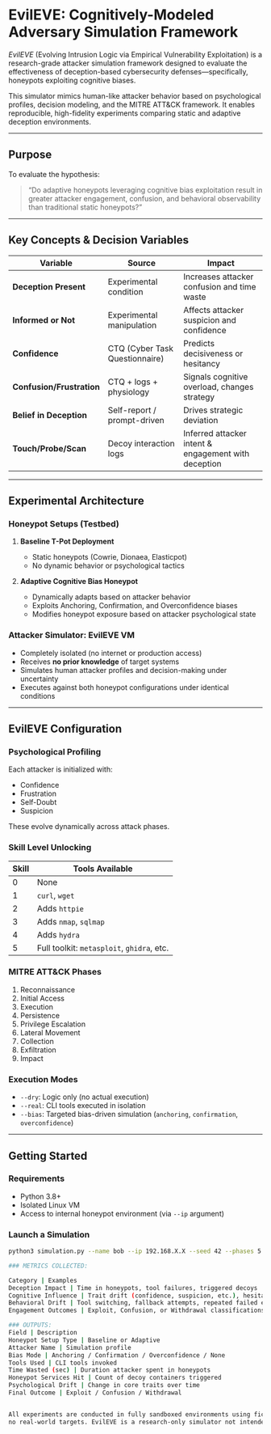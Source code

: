 # EvilEVE: Cognitively-Modeled Adversary Simulation Framework

_EvilEVE_ (Evolving Intrusion Logic via Empirical Vulnerability Exploitation) is a research-grade attacker simulation framework designed to evaluate the effectiveness of deception-based cybersecurity defenses—specifically, 
honeypots exploiting cognitive biases.

This simulator mimics human-like attacker behavior based on psychological profiles, decision modeling, and the MITRE ATT&CK framework. It enables reproducible, high-fidelity experiments 
comparing static and adaptive deception environments.

---

## Purpose

To evaluate the hypothesis:

> “Do adaptive honeypots leveraging cognitive bias exploitation result in greater attacker engagement, confusion, and behavioral observability than traditional static honeypots?”

---

##  Key Concepts & Decision Variables

| Variable               | Source                             | Impact                                                                 |
|------------------------|-------------------------------------|------------------------------------------------------------------------|
| **Deception Present**  | Experimental condition              | Increases attacker confusion and time waste                           |
| **Informed or Not**    | Experimental manipulation           | Affects attacker suspicion and confidence                             |
| **Confidence**         | CTQ (Cyber Task Questionnaire)      | Predicts decisiveness or hesitancy                                    |
| **Confusion/Frustration** | CTQ + logs + physiology         | Signals cognitive overload, changes strategy                          |
| **Belief in Deception**| Self-report / prompt-driven         | Drives strategic deviation                                             |
| **Touch/Probe/Scan**   | Decoy interaction logs              | Inferred attacker intent & engagement with deception                  |

---

##  Experimental Architecture

### Honeypot Setups (Testbed)

1. **Baseline T-Pot Deployment**
   - Static honeypots (Cowrie, Dionaea, Elasticpot)
   - No dynamic behavior or psychological tactics

2. **Adaptive Cognitive Bias Honeypot**
   - Dynamically adapts based on attacker behavior
   - Exploits Anchoring, Confirmation, and Overconfidence biases
   - Modifies honeypot exposure based on attacker psychological state

### Attacker Simulator: EvilEVE VM

- Completely isolated (no internet or production access)
- Receives **no prior knowledge** of target systems
- Simulates human attacker profiles and decision-making under uncertainty
- Executes against both honeypot configurations under identical conditions

---

## EvilEVE Configuration

### Psychological Profiling

Each attacker is initialized with:
- Confidence
- Frustration
- Self-Doubt
- Suspicion

These evolve dynamically across attack phases.

### Skill Level Unlocking

| Skill | Tools Available                              |
|-------|-----------------------------------------------|
| 0     | None                                          |
| 1     | `curl`, `wget`                                |
| 2     | Adds `httpie`                                 |
| 3     | Adds `nmap`, `sqlmap`                         |
| 4     | Adds `hydra`                                  |
| 5     | Full toolkit: `metasploit`, `ghidra`, etc.    |

### MITRE ATT&CK Phases

1. Reconnaissance  
2. Initial Access  
3. Execution  
4. Persistence  
5. Privilege Escalation  
6. Lateral Movement  
7. Collection  
8. Exfiltration  
9. Impact

### Execution Modes

- `--dry`: Logic only (no actual execution)
- `--real`: CLI tools executed in isolation
- `--bias`: Targeted bias-driven simulation (`anchoring`, `confirmation`, `overconfidence`)

---

## Getting Started

### Requirements

- Python 3.8+
- Isolated Linux VM
- Access to internal honeypot environment (via `--ip` argument)

### Launch a Simulation

```bash
python3 simulation.py --name bob --ip 192.168.X.X --seed 42 --phases 5 --bias anchoring

### METRICS COLLECTED:

Category | Examples
Deception Impact | Time in honeypots, tool failures, triggered decoys
Cognitive Influence | Trait drift (confidence, suspicion, etc.), hesitation events
Behavioral Drift | Tool switching, fallback attempts, repeated failed exploits
Engagement Outcomes | Exploit, Confusion, or Withdrawal classifications

### OUTPUTS:
Field | Description
Honeypot Setup Type | Baseline or Adaptive
Attacker Name | Simulation profile
Bias Mode | Anchoring / Confirmation / Overconfidence / None
Tools Used | CLI tools invoked
Time Wasted (sec) | Duration attacker spent in honeypots
Honeypot Services Hit | Count of decoy containers triggered
Psychological Drift | Change in core traits over time
Final Outcome | Exploit / Confusion / Withdrawal


All experiments are conducted in fully sandboxed environments using fictional attacker profiles and
no real-world targets. EvilEVE is a research-only simulator not intended for offensive use.

